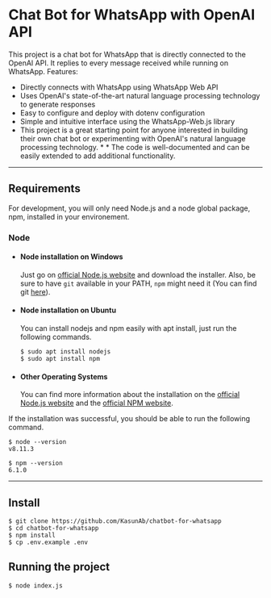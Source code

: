 # Chat Bot for WhatsApp with OpenAI API

This project is a chat bot for WhatsApp that is directly connected to the OpenAI API. It replies to every message received while running on WhatsApp.
Features:

* Directly connects with WhatsApp using WhatsApp Web API
* Uses OpenAI's state-of-the-art natural language processing technology to generate responses
* Easy to configure and deploy with dotenv configuration
* Simple and intuitive interface using the WhatsApp-Web.js library
* This project is a great starting point for anyone interested in building their own chat bot or experimenting with OpenAI's natural language processing technology. * * The code is well-documented and can be easily extended to add additional functionality.

---
## Requirements

For development, you will only need Node.js and a node global package, npm, installed in your environement.

### Node
- #### Node installation on Windows

  Just go on [official Node.js website](https://nodejs.org/) and download the installer.
Also, be sure to have `git` available in your PATH, `npm` might need it (You can find git [here](https://git-scm.com/)).

- #### Node installation on Ubuntu

  You can install nodejs and npm easily with apt install, just run the following commands.

      $ sudo apt install nodejs
      $ sudo apt install npm

- #### Other Operating Systems
  You can find more information about the installation on the [official Node.js website](https://nodejs.org/) and the [official NPM website](https://npmjs.org/).

If the installation was successful, you should be able to run the following command.

    $ node --version
    v8.11.3

    $ npm --version
    6.1.0

---

## Install

    $ git clone https://github.com/KasunAb/chatbot-for-whatsapp
    $ cd chatbot-for-whatsapp
    $ npm install
    $ cp .env.example .env

## Running the project

    $ node index.js